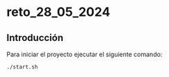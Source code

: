 # reto_28_05_2024

## Introducción

Para iniciar el proyecto ejecutar el siguiente comando:

```bash
./start.sh
```


